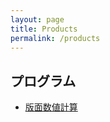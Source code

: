 ```yaml
---
layout: page
title: Products
permalink: /products
---
```


## プログラム
- [版面数値計算](https://qdaibungei.github.io/latex/assets/layoutcal.html)
